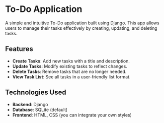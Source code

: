 # To-Do Application

A simple and intuitive To-Do application built using Django. This app allows users to manage their tasks effectively by creating, updating, and deleting tasks.

## Features

- **Create Tasks**: Add new tasks with a title and description.
- **Update Tasks**: Modify existing tasks to reflect changes.
- **Delete Tasks**: Remove tasks that are no longer needed.
- **View Task List**: See all tasks in a user-friendly list format.

## Technologies Used

- **Backend**: Django
- **Database**: SQLite (default)
- **Frontend**: HTML, CSS (you can integrate your own styles)
